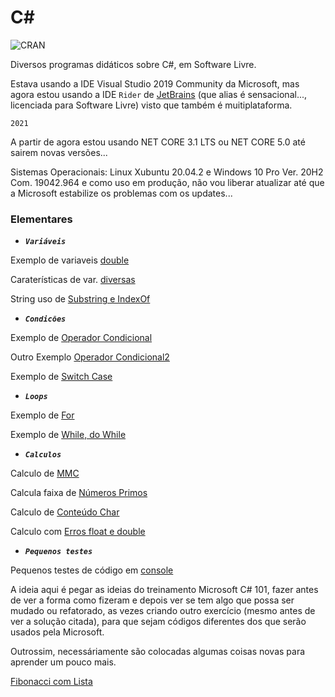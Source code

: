# C#

![CRAN](https://img.shields.io/badge/%20LICENSE%20-GPL%203-blue.svg?style=for-the-badge)

Diversos programas didáticos sobre C#, em Software Livre.

Estava usando a IDE Visual Studio 2019 Community da Microsoft, mas agora estou usando a IDE ``` Rider ``` de [JetBrains](https://www.jetbrains.com/pt-br/) (que alias é sensacional..., licenciada para Software Livre) visto que também é muitiplataforma.

```2021```

A partir de agora estou usando NET CORE 3.1 LTS ou NET CORE 5.0 até sairem novas versões...

Sistemas Operacionais: Linux Xubuntu 20.04.2 e Windows 10 Pro Ver. 20H2 Com. 19042.964 e como uso em produção, não vou liberar atualizar até que a Microsoft estabilize os problemas com os updates... 

### Elementares

* ***```Variáveis```*** 

Exemplo de variaveis [double](TipoDouble/TipoDouble/Program.cs)

Caraterísticas de var. [diversas](TiposVar/VariaveisECarateristicas/Program.cs)

String uso de [Substring e IndexOf](SubStrings/SubStrings/Program.cs)

* ***```Condicões```*** 

Exemplo de [Operador Condicional](OperadorCondicional/OperadorCondicional/Program.cs)

Outro Exemplo [Operador Condicional2](OperadorCondicional2/OperadorCondicional2/Program.cs)

Exemplo de [Switch Case](SwitchCaseVogal/SwitchCaseVogal/Program.cs)

* ***```Loops```*** 

Exemplo de [For](oFor/oFor/Program.cs)

Exemplo de [While, do While](WhileDoWhile/WhileDoWhile/Program.cs)

* ***```Calculos```*** 

Calculo de [MMC](mmc/mmc/Program.cs)

Calcula faixa de [Números Primos](Csharp/Primos/Primos/Program.cs)

Calculo de [Conteúdo Char](ConteudoChar/ConteudoChar/Program.cs)

Calculo com [Erros float e double](ConsoleErrosFloatDouble/README.md)

* ***```Pequenos testes```***

Pequenos testes de código em [console](ConsoleTestes1/ConsoleTestes1)

A ideia aqui é pegar as ideias do treinamento Microsoft C# 101, fazer antes de ver a forma como fizeram e depois ver se tem algo que possa ser mudado ou refatorado, as vezes criando outro exercício (mesmo antes de ver a solução citada), para que sejam códigos diferentes dos que serão usados pela Microsoft.

Outrossim, necessáriamente são colocadas algumas coisas novas para aprender um pouco mais.

[Fibonacci com Lista](ConsoleTestes1/ConsoleTestes1/Exercicios.cs)
